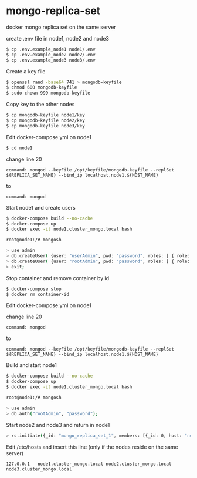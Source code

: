 # mongo-replica-set
docker mongo replica set on the same server

create .env file in node1, node2 and node3

```bash
$ cp .env.example_node1 node1/.env
$ cp .env.example_node2 node2/.env
$ cp .env.example_node3 node3/.env
```

Create a key file
```bash
$ openssl rand -base64 741 > mongodb-keyfile
$ chmod 600 mongodb-keyfile
$ sudo chown 999 mongodb-keyfile
```

Copy key to the other nodes
```bash
$ cp mongodb-keyfile node1/key
$ cp mongodb-keyfile node2/key
$ cp mongodb-keyfile node3/key
```

Edit docker-compose.yml on node1

```bash
$ cd node1
```

change line 20

    command: mongod --keyFile /opt/keyfile/mongodb-keyfile --replSet ${REPLICA_SET_NAME} --bind_ip localhost,node1.${HOST_NAME}
to

    command: mongod

Start node1 and create users
```bash
$ docker-compose build --no-cache
$ docker-compose up
$ docker exec -it node1.cluster_mongo.local bash

root@node1:/# mongosh

> use admin
> db.createUser( {user: "userAdmin", pwd: "password", roles: [ { role: "userAdminAnyDatabase", db: "admin" } ] });
> db.createUser( {user: "rootAdmin", pwd: "password", roles: [ { role: "root", db: "admin" } ] });
> exit;
```

Stop container and remove container by id

```bash
$ docker-compose stop
$ docker rm container-id
```

Edit docker-compose.yml on node1

change line 20

    command: mongod
to

    command: mongod --keyFile /opt/keyfile/mongodb-keyfile --replSet ${REPLICA_SET_NAME} --bind_ip localhost,node1.${HOST_NAME}

Build and start node1
```bash
$ docker-compose build --no-cache
$ docker-compose up
$ docker exec -it node1.cluster_mongo.local bash

root@node1:/# mongosh

> use admin
> db.auth("rootAdmin", "password");
```

Start node2 and node3 and return in node1

```bash
> rs.initiate({_id: "mongo_replica_set_1", members: [{_id: 0, host: "node1.cluster_mongo.local"}, {_id: 1, host: "node2.cluster_mongo.local"}, {_id: 2, host: "node3.cluster_mongo.local"}]});

```

Edit /etc/hosts and insert this line (only if the nodes reside on the same server)
```
127.0.0.1	node1.cluster_mongo.local node2.cluster_mongo.local node3.cluster_mongo.local
```
